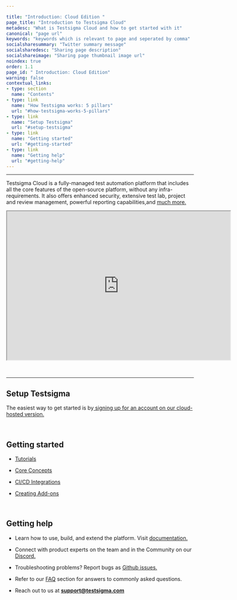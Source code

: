 ```yaml
---

title: "Introduction: Cloud Edition "
page_title: "Introduction to Testsigma Cloud"
metadesc: "What is Testsigma Cloud and how to get started with it"
canonical: "page url"
keywords: "keywords which is relevant to page and seperated by comma"
socialsharesummary: "Twitter summary message"
socialsharedesc: "Sharing page description"
socialshareimage: "Sharing page thumbnail image url"
noindex: true
order: 1.1
page_id: " Introduction: Cloud Edition"
warning: false
contextual_links:
- type: section
  name: "Contents"
- type: link
  name: "How Testsigma works: 5 pillars"
  url: "#how-testsigma-works-5-pillars"
- type: link
  name: "Setup Testsigma"
  url: "#setup-testsigma"
- type: link
  name: "Getting started"
  url: "#getting-started"
- type: link
  name: "Getting help"
  url: "#getting-help"
---
```


---
 Testsigma Cloud is a fully-managed test automation platform that  includes all the core features of the open-source platform, without any  infra-requirements. It also offers enhanced security, extensive test  lab, project and review management, powerful reporting capabilities,and  [much more.](https://testsigma.com/products)

<iframe src="https://website-static.testsigma.com/assets/videos/Marketing_Video.mp4" width="600" height="400"></iframe>

 &emsp;

---
 ## **Setup Testsigma**
  The easiest way to get started is by[ signing up for an account on our cloud-hosted version. ](https://testsigma.com/signup)

 &emsp;

 ## **Getting started**
 * [Tutorials](https://testsigma.com/tutorials/getting-started/automate-web-applications/)

 * [Core Concepts](https://testsigma.com/docs/test-cases/overview/)

 * [CI/CD Integrations](https://testsigma.com/docs/continuous-integration/jenkins/)
  
 * [Creating Add-ons](https://testsigma.com/docs/addons/what-is-an-addon/) 
  
 &emsp;
 
 ## **Getting help**
  * Learn how to use, build, and extend the platform. Visit [documentation.](https://testsigma.com/docs/)

  * Connect with product experts on the team and in the Community on our [Discord.](https://discord.com/invite/5caWS7R6QX)

  * Troubleshooting problems? Report bugs as [Github issues.](https://github.com/testsigmahq/testsigma/issues/)

  * Refer to our [FAQ](https://testsigma.com/docs/getting-started/faqs/) section for answers to commonly asked questions.

  * Reach out to us at **[support@testsigma.com](mailto:support@testsigma.com)**



